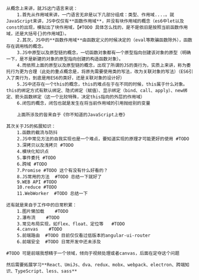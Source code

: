     从概念上来讲，就JS这门语言来说：
        1.首先从作用域来讲，一门语言无非是以下几部分组成：类型、作用域....。就JavaScript来讲，JS中仅仅有**函数作用域**，并没有块作用域的概念（es6中let以及const的出现，模拟出了块作用域，【#TODO 具体怎么找的，是不是依旧是按照当前函数作用域，还是大括号{}的作用域】）。
        2.其次，JS中的**函数作用域**由函数定义的时候决定的（eval等欺骗函数除外），函数存在调用栈的概念。
        3.JS中原型以及原型链的概念，一切函数对象都有一个原型指向创建该对象的原型（明确一下，是不是新建的对象的原型指向创建的构造函数对象）。
        4.而依照上面的原型以及原型链的概念，出现了所谓的JS的类行为，实质上来讲，称为委托行为更为合理（此处的重点概念是，将原先需要使用类的写法，改为关联对象的写法）（ES6引入了类行为，到底是用ES6的类好，还是关联对象的设计好）
        5.JS中还存在一个this的概念，this的难点在于在不同的时候，this属于什么对象。this的绑定方式有默认绑定、隐式绑定（赋值）、显示绑定（bind、call、apply）、new绑定、箭头函数绑定（这一个比较特殊，决定this指向的外层的作用域）
        6.闭包的概念，闭包也就是发生在将当前作用域的引用抛给别的变量

        上面所涉及的皆来自于《你不知道的JavaScript上卷》

    其次关于JS的拓展知识：
        1.函数的截流与防抖
        2.JS中常见方法的自我实现也是一个难点，要知道实现的原理才可能更好的使用 #TODO
        3.深拷贝以及浅拷贝 #TODO
        4.模块化知识点
        5.事件委托 #TODO
        6.跨域 #TODO
        7.Promise #TODO 这个有没有什么好看的？
        8.JS常用的方法  #TODO 总结一下就好了
        9.WEB API #TODO
        10.reduce #TODO
        11.WebWorker  #TODO 总结一下
    
    还有就是来自于工作中的日常积累：
        1.图片懒加载    #TODO
        2.瀑布流    #TODO
        3.常见布局实现，如flex、float、定位等   #TODO
        4.canvas    #TODO
        5.前端路由  #TODO 目前仅仅看过低版本的angular-ui-router
        6.前端安全  #TODO 日常开发中还未涉及

    #TODO 可是前端我想精于一个领域，倾向于视频处理或者canvas，后面在定夺这个问题

    然后需要拓展学习**React、UmiJs、dva、redux、mobx、webpack、electron、跨端知识、TypeScript、less、sass**